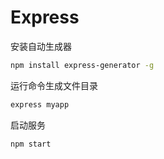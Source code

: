 # Express

安装自动生成器

```bash
npm install express-generator -g
```

运行命令生成文件目录

```bash
express myapp
```

启动服务

```bash
npm start
```



